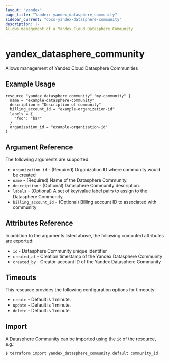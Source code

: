 ```yaml
---
layout: "yandex"
page_title: "Yandex: yandex_datasphere_community"
sidebar_current: "docs-yandex-datasphere-community"
description: |-
Allows management of a Yandex.Cloud Datasphere Community.
---
```


# yandex\_datasphere\_community

Allows management of Yandex Cloud Datasphere Communities

## Example Usage

```hcl
resource "yandex_datasphere_community" "my-community" {
  name = "example-datasphere-community"
  description = "Description of community"
  billing_account_id = "example-organization-id"
  labels = {
    "foo": "bar"
  }
  organization_id = "example-organization-id"
}
```

## Argument Reference

The following arguments are supported:

* `organization_id` - (Required) Organization ID where community would be created
* `name` - (Required) Name of the Datasphere Community.
* `description` -  (Optional) Datasphere Community description.
* `labels` - (Optional) A set of key/value label pairs to assign to the Datasphere Community.
* `billing_account_id` - (Optional) Billing account ID to associated with community

## Attributes Reference

In addition to the arguments listed above, the following computed attributes are exported:

* `id` - Datasphere Community unique identifier
* `created_at` - Creation timestamp of the Yandex Datasphere Community
* `created_by` - Creator account ID of the Yandex Datasphere Community


## Timeouts

This resource provides the following configuration options for timeouts:

- `create` - Default is 1 minute.
- `update` - Default is 1 minute.
- `delete` - Default is 1 minute.

## Import

A Datasphere Community can be imported using the `id` of the resource, e.g.:

```
$ terraform import yandex_datasphere_community.default community_id
```
